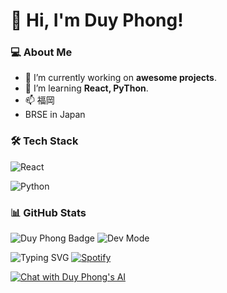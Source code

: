 # 🚀 Hi, I'm Duy Phong!

### 💻 About Me
- 🔭 I’m currently working on **awesome projects**.
- 🌱 I’m learning **React, PyThon**.
- 📫 福岡
- BRSE in Japan
### 🛠️ Tech Stack
![React](https://img.shields.io/badge/React-20232A?style=for-the-badge&logo=react&logoColor=61DAFB) 

![Python](https://img.shields.io/badge/Python-3776AB?style=for-the-badge&logo=python&logoColor=white)

### 📊 GitHub Stats
![Duy Phong Badge](https://img.shields.io/badge/Duy-Phong-blue?style=for-the-badge)
![Dev Mode](https://img.shields.io/badge/%F0%9F%94%A5%20Developer%20Mode%20On-red?style=for-the-badge)

![Typing SVG](https://readme-typing-svg.herokuapp.com?color=%2336BCF7&lines=Hello,+I'm+Duy+Phong;Welcome+to+my+GitHub!)
[![Spotify](https://novatorem.vercel.app/api/spotify)](https://open.spotify.com/user/your-spotify-id)

[![Chat with Duy Phong's AI](https://your-chatbot-api.com/duyphong)](https://your-chatbot-link.com)

                                                                    

    
